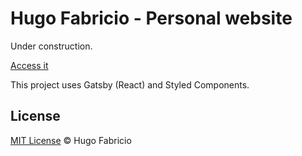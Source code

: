 # Hugo Fabricio - Personal website

Under construction.

[Access it](http://www.hugofabricio.com)

This project uses Gatsby (React) and Styled Components.

## License

[MIT License](/license) © Hugo Fabricio
